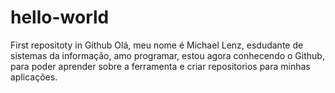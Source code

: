 # hello-world
First repositoty in Github
Olá, meu nome é Michael Lenz, esdudante de sistemas da informação, amo programar, estou agora conhecendo o Github, para poder aprender sobre a ferramenta e criar repositorios para minhas aplicações.
